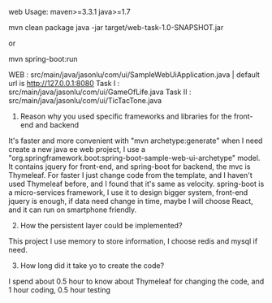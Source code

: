 web Usage:
	maven>=3.3.1
	java>=1.7
	
mvn clean package
java -jar target/web-task-1.0-SNAPSHOT.jar

or

mvn spring-boot:run

WEB : src/main/java/jasonlu/com/ui/SampleWebUiApplication.java | default url is http://127.0.0.1:8080
Task I : src/main/java/jasonlu/com/ui/GameOfLife.java
Task II : src/main/java/jasonlu/com/ui/TicTacTone.java

1. Reason why you used specific frameworks and libraries for the front-end and backend

It's faster and more convenient with "mvn archetype:generate" when I need create a new java ee web project, I use a "org.springframework.boot:spring-boot-sample-web-ui-archetype" model.
It contains jquery for front-end, and spring-boot for backend, the mvc is Thymeleaf. For faster I just change code from the template, and I haven't used Thymeleaf before, and I found that it's same as velocity.
spring-boot is a micro-services framework, I use it to design bigger system, front-end jquery is enough, if data need change in time, maybe I will choose React, and it can run on smartphone friendly.

2. How the persistent layer could be implemented?

This project I use memory to store information, I choose redis and mysql if need.

3. How long did it take yo to create the code?

I spend about 0.5 hour to know about Thymeleaf for changing the code, and 1 hour coding, 0.5 hour testing